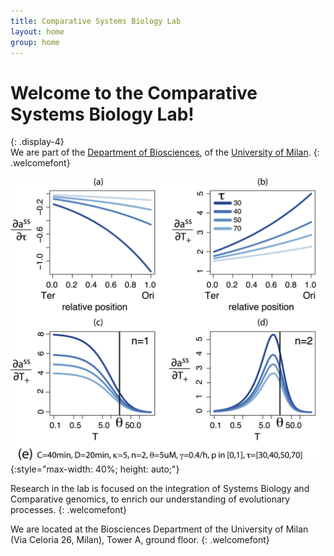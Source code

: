 ```yaml
---
title: Comparative Systems Biology Lab
layout: home
group: home
---
```


# Welcome to the Comparative Systems Biology Lab!
{: .display-4}
<br>
We are part of the [Department of Biosciences](https://eng.dbs.unimi.it/ecm/home), 
of the [University of Milan](https://www.unimi.it/en).
{: .welcomefont}

![Comparative Systems Biology Lab Logo](static/img/pub/gemo23.png){:style="max-width: 40%; height: auto;"}


Research in the lab is focused on the integration of Systems Biology and Comparative genomics, to enrich our understanding of evolutionary processes.
{: .welcomefont}

We are located at the Biosciences Department of the University of Milan (Via Celoria 26, Milan), Tower A, ground floor.
{: .welcomefont}

